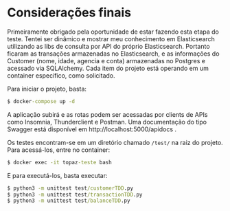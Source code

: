 # Considerações finais

Primeiramente obrigado pela oportunidade de estar fazendo esta etapa do teste.
Tentei ser dinâmico e mostrar meu conhecimento em Elasticsearch utilizando as libs de consulta por API do próprio Elasticsearch.
Portanto ficaram as transações armazenadas no Elasticsearch, e as informações do Customer (nome, idade, agencia e conta) armazenadas no Postgres e acessado via SQLAlchemy.
Cada item do projeto está operando em um container específico, como solicitado.

Para iniciar o projeto, basta:

```cmd
$ docker-compose up -d
```

A aplicação subirá e as rotas podem ser acessadas por clients de APIs como Insomnia, Thunderclient e Postman. Uma documentação do tipo Swagger está disponível em http://localhost:5000/apidocs .


Os testes encontram-se em um diretório chamado `/test/` na raiz do projeto. Para acessá-los, entre no container:

```cmd
$ docker exec -it topaz-teste bash
```

E para executá-los, basta executar:

```cmd
$ python3 -m unittest test/customerTDD.py
$ python3 -m unittest test/transactionTDD.py
$ python3 -m unittest test/balanceTDD.py
```